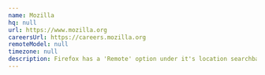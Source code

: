 ```yaml
---
name: Mozilla
hq: null
url: https://www.mozilla.org
careersUrl: https://careers.mozilla.org
remoteModel: null
timezone: null
description: Firefox has a 'Remote' option under it's location searchbar.
---
```

